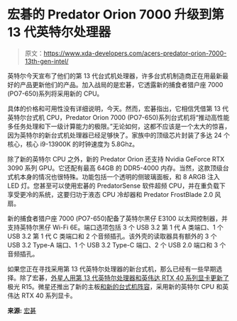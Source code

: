 # 宏碁的 Predator Orion 7000 升级到第 13 代英特尔处理器

> 原文：<https://www.xda-developers.com/acers-predator-orion-7000-13th-gen-intel/>

英特尔今天宣布了他们的第 13 代台式机处理器，许多台式机制造商正在用最新最好的产品更新他们的产品。加入战局的是宏碁，它透露新的捕食者猎户座 7000 (PO7-650)系列将采用新的 CPU。

具体的价格和可用性没有详细说明，今天。然而，宏碁指出，它相信凭借第 13 代英特尔台式机 CPU，Predator Orion 7000 (PO7-650)系列台式机将“推动高性能多任务处理和下一级计算能力的极限。”无论如何，这都不应该是一个太大的惊喜，因为英特尔的新台式机处理器已经足够快了。家族中的顶级芯片封装了多达 24 个核心，核心 i9-13900K 的时钟速度为 5.8Ghz。

除了新的英特尔 CPU 之外，新的 Predator Orion 还支持 Nvidia GeForce RTX 3090 系列 GPU。它还配有最高 64GB 的 DDR5-4000 内存。当然，这款顶级台式机本身的情况也很特殊。功能包括一个透明的侧玻璃面板，和 8 ARGB 注入 LED 灯。您甚至可以使用宏碁的 PredatorSense 软件超频 CPU，并在重负载下享受更冷的系统，这要归功于液态 CPU 冷却器和 Predator FrostBlade 2.0 风扇。

新的捕食者猎户座 7000 (PO7-650)配备了英特尔黑仔 E3100 以太网控制器，并支持英特尔黑仔 Wi-Fi 6E。端口选项包括 3 个 USB 3.2 第 1 代 A 类端口、1 个 USB 3.2 第 1 代 C 类端口和 2 个音频插孔。该外壳的读取器具有额外的 3 个 USB 3.2 Type-A 端口、1 个 USB 3.2 Type-C 端口、2 个 USB 2.0 端口和 3 个音频插孔。

如果您正在寻找采用第 13 代英特尔处理器的新台式机，那么已经有一些早期选择。除了宏碁，[外星人用第 13 代英特尔处理器和英伟达 RTX 40 系列显卡更新了](https://www.xda-developers.com/alienware-aurora-r15-12th-gen-intel-rtx-40-series/)极光 R15。微星还推出了新的主板[和新的台式机阵容](https://www.xda-developers.com/msi-gaming-desktop-intel-13th-gen-nvidia-rtx-40-series/)，采用新的英特尔 CPU 和英伟达 RTX 40 系列显卡。

**来源:** [宏碁](https://news.acer.com/acer-bolsters-predator-orion-7000-gaming-desktop-with-new-13th-gen-intel-core-desktop-processors)